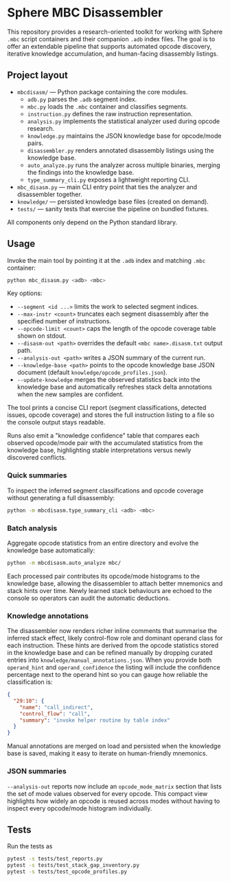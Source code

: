 # Sphere MBC Disassembler

This repository provides a research-oriented toolkit for working with Sphere `.mbc` script containers and their companion `.adb` index files. The goal is to offer an extendable pipeline that supports automated opcode discovery, iterative knowledge accumulation, and human-facing disassembly listings.

## Project layout

- `mbcdisasm/` &mdash; Python package containing the core modules.
  - `adb.py` parses the `.adb` segment index.
  - `mbc.py` loads the `.mbc` container and classifies segments.
  - `instruction.py` defines the raw instruction representation.
  - `analysis.py` implements the statistical analyzer used during opcode research.
  - `knowledge.py` maintains the JSON knowledge base for opcode/mode pairs.
  - `disassembler.py` renders annotated disassembly listings using the knowledge base.
  - `auto_analyze.py` runs the analyzer across multiple binaries, merging the findings into the knowledge base.
  - `type_summary_cli.py` exposes a lightweight reporting CLI.
- `mbc_disasm.py` &mdash; main CLI entry point that ties the analyzer and disassembler together.
- `knowledge/` &mdash; persisted knowledge base files (created on demand).
- `tests/` &mdash; sanity tests that exercise the pipeline on bundled fixtures.

All components only depend on the Python standard library.

## Usage

Invoke the main tool by pointing it at the `.adb` index and matching `.mbc` container:

```bash
python mbc_disasm.py <adb> <mbc>
```

Key options:

- `--segment <id ...>` limits the work to selected segment indices.
- `--max-instr <count>` truncates each segment disassembly after the specified number of instructions.
- `--opcode-limit <count>` caps the length of the opcode coverage table shown on stdout.
- `--disasm-out <path>` overrides the default `<mbc name>.disasm.txt` output path.
- `--analysis-out <path>` writes a JSON summary of the current run.
- `--knowledge-base <path>` points to the opcode knowledge base JSON document (default `knowledge/opcode_profiles.json`).
- `--update-knowledge` merges the observed statistics back into the knowledge base and
  automatically refreshes stack delta annotations when the new samples are
  confident.

The tool prints a concise CLI report (segment classifications, detected issues, opcode coverage) and stores the full instruction listing to a file so the console output stays readable.

Runs also emit a "knowledge confidence" table that compares each observed opcode/mode pair with the accumulated statistics from the knowledge base, highlighting stable interpretations versus newly discovered conflicts.

### Quick summaries

To inspect the inferred segment classifications and opcode coverage without generating a full disassembly:

```bash
python -m mbcdisasm.type_summary_cli <adb> <mbc>
```

### Batch analysis

Aggregate opcode statistics from an entire directory and evolve the knowledge base automatically:

```bash
python -m mbcdisasm.auto_analyze mbc/
```

Each processed pair contributes its opcode/mode histograms to the knowledge base, allowing the disassembler to attach better mnemonics and stack hints over time.  Newly
learned stack behaviours are echoed to the console so operators can audit the
automatic deductions.

### Knowledge annotations

The disassembler now renders richer inline comments that summarise the inferred
stack effect, likely control-flow role and dominant operand class for each
instruction.  These hints are derived from the opcode statistics stored in the
knowledge base and can be refined manually by dropping curated entries into
`knowledge/manual_annotations.json`.  When you provide both `operand_hint` and
`operand_confidence` the listing will include the confidence percentage next to
the operand hint so you can gauge how reliable the classification is:

```json
{
  "29:10": {
    "name": "call_indirect",
    "control_flow": "call",
    "summary": "invoke helper routine by table index"
  }
}
```

Manual annotations are merged on load and persisted when the knowledge base is
saved, making it easy to iterate on human-friendly mnemonics.

### JSON summaries

`--analysis-out` reports now include an `opcode_mode_matrix` section that lists
the set of mode values observed for every opcode.  This compact view highlights
how widely an opcode is reused across modes without having to inspect every
opcode/mode histogram individually.

## Tests

Run the tests as

```bash
pytest -s tests/test_reports.py
pytest -s tests/test_stack_gap_inventory.py
pytest -s tests/test_opcode_profiles.py 
```
